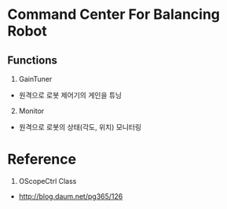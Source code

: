 # Command Center For Balancing Robot

## Functions
1. GainTuner
  - 원격으로 로봇 제어기의 게인을 튜닝
2. Monitor
  - 원격으로 로봇의 상태(각도, 위치) 모니터링

# Reference

1. OScopeCtrl Class
  - http://blog.daum.net/pg365/126
